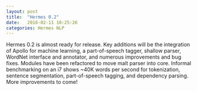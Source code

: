 ```yaml
---
layout: post
title:  "Hermes 0.2"
date:   2016-02-11 10:25:26
categories: Hermes NLP
---
```


Hermes 0.2 is almost ready for release. Key additions will be the integration of Apollo for machine learning, a part-of-speech tagger, shallow parser, WordNet interface and annotator, and numerous improvements and bug fixes. Modules have been refactored to move malt parser into core. Informal benchmarking on an i7 shows ~40K words per second for tokenization, sentence segmentation, part-of-speech tagging, and dependency parsing. More improvements to come!
